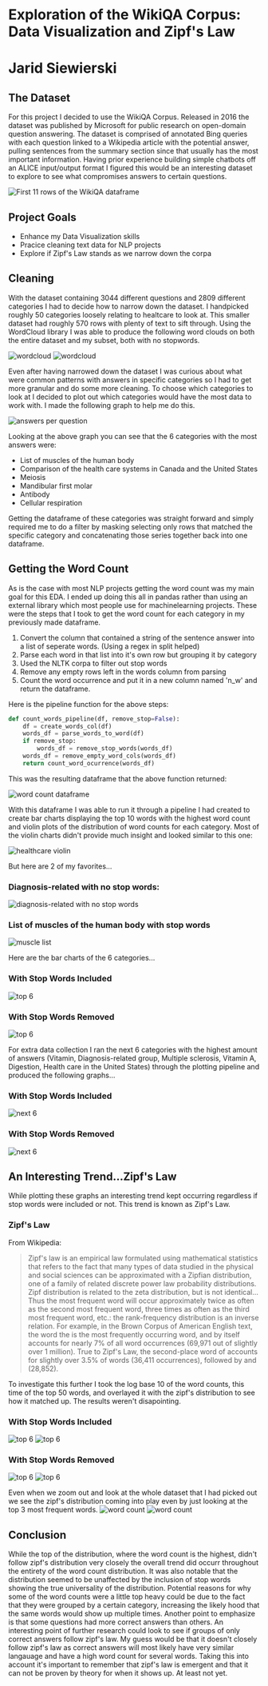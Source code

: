 # Exploration of the WikiQA Corpus: Data Visualization and Zipf's Law

# Jarid Siewierski

## The Dataset
For this project I decided to use the WikiQA Corpus. Released in 2016 the dataset was published by Microsoft for public research on open-domain question answering. The dataset is comprised of annotated Bing queries with each question linked to a Wikipedia article with the potential answer, pulling sentences from the summary section since that usually has the most important information. Having prior experience building simple chatbots off an ALICE input/output format I figured this would be an interesting dataset to explore to see what compromises answers to certain questions.

![First 11 rows of the WikiQA dataframe](images/wikiQA.png)

## Project Goals
- Enhance my Data Visualization skills
- Pracice cleaning text data for NLP projects
- Explore if Zipf's Law stands as we narrow down the corpa

## Cleaning 
With the dataset containing 3044 different questions and 2809 different categories I had to decide how to narrow down the dataset. I handpicked roughly 50 categories loosely relating to healtcare to look at. This smaller dataset had roughly 570 rows with plenty of text to sift through. Using the WordCloud library I was able to produce the following word clouds on both the entire dataset and my subset, both with no stopwords.

![wordcloud](graphs/all_doc_sentences.png) 
![wordcloud](graphs/healthcareAs_wc.png)

Even after having narrowed down the dataset I was curious about what were common patterns with answers in specific categories so I had to get more granular and do some more cleaning. To choose which categories to look at I decided to plot out which categories would have the most data to work with. I made the following graph to help me do this.

![answers per question](graphs/answers_per_question.png)

Looking at the above graph you can see that the 6 categories with the most answers were:
- List of muscles of the human body
- Comparison of the health care systems in Canada and the United States
- Meiosis
- Mandibular first molar
- Antibody
- Cellular respiration

Getting the dataframe of these categories was straight forward and simply required me to do a filter by masking selecting only rows that matched the specific category and concatenating those series together back into one dataframe.

## Getting the Word Count
As is the case with most NLP projects getting the word count was my main goal for this EDA. I ended up doing this all in pandas rather than using an external library which most people use for machinelearning projects. These were the steps that I took to get the word count for each category in my previously made dataframe.
1. Convert the column that contained a string of the sentence answer into a list of seperate words. (Using a regex in split helped)
2. Parse each word in that list into it's own row but grouping it by category
3. Used the NLTK corpa to filter out stop words
4. Remove any empty rows left in the words column from parsing
5. Count the word occurrence and put it in a new column named 'n_w' and return the dataframe.

Here is the pipeline function for the above steps:
```python
def count_words_pipeline(df, remove_stop=False):
    df = create_words_col(df)
    words_df = parse_words_to_word(df)
    if remove_stop:
        words_df = remove_stop_words(words_df)
    words_df = remove_empty_word_cols(words_df)
    return count_word_ocurrence(words_df)
```
This was the resulting dataframe that the above function returned:

![word count dataframe](images/word_count_dataframe.png)

With this dataframe I was able to run it through a pipeline I had created to create bar charts displaying the top 10 words with the highest word count and violin plots of the distribution of word counts for each category.
Most of the violin charts didn't provide much insight and looked similar to this one:

![healthcare violin](graphs/healthcare_violin.png) 

But here are 2 of my favorites...

### Diagnosis-related with no stop words:

![diagnosis-related with no stop words](graphs/Diagnosis-related_group_violin_no_stop.png)

### List of muscles of the human body with stop words

![muscle list](graphs/List_of_muscles_of_the_human_body_violin.png)

Here are the bar charts of the 6 categories...

### With Stop Words Included

![top 6](graphs/collaged_topn.png)

### With Stop Words Removed

![top 6](graphs/collaged_topn_no_stopwords.png)

For extra data collection I ran the next 6 categories with the highest amount of answers (Vitamin, Diagnosis-related group, Multiple sclerosis, Vitamin A, Digestion, Health care in the United States) through the plotting pipeline and produced the following graphs...

### With Stop Words Included

![next 6](graphs/collaged_nextn.png)

### With Stop Words Removed

![next 6](graphs/collaged_nextn_no_stopwords.png)

## An Interesting Trend...Zipf's Law
While plotting these graphs an interesting trend kept occurring regardless if stop words were included or not. This trend is known as Zipf's Law.

### Zipf's Law
From Wikipedia:
> Zipf's law is an empirical law formulated using mathematical statistics that refers to the fact that many types of data studied in the physical and social sciences can be approximated with a Zipfian distribution, one of a family of related discrete power law probability distributions. Zipf distribution is related to the zeta distribution, but is not identical... Thus the most frequent word will occur approximately twice as often as the second most frequent word, three times as often as the third most frequent word, etc.: the rank-frequency distribution is an inverse relation. For example, in the Brown Corpus of American English text, the word the is the most frequently occurring word, and by itself accounts for nearly 7% of all word occurrences (69,971 out of slightly over 1 million). True to Zipf's Law, the second-place word of accounts for slightly over 3.5% of words (36,411 occurrences), followed by and (28,852).


To investigate this further I took the log base 10 of the word counts, this time of the top 50 words, and overlayed it with the zipf's distribution to see how it matched up. The results weren't disapointing. 

### With Stop Words Included

![top 6](graphs/collaged_zipf.png)
![top 6](graphs/next6_zipf.png)

### With Stop Words Removed

![top 6](graphs/collaged_zipf_no_stopwords.png)
![top 6](graphs/next6_zipf_no_stopwords.png)

Even when we zoom out and look at the whole dataset that I had picked out we see the zipf's distribution coming into play even by just looking at the top 3 most frequent words.
![word count](graphs/wordcount_with_stopwords.png)
![word count](graphs/wordcount_no_stopwords.png)

## Conclusion

While the top of the distribution, where the word count is the highest, didn't follow zipf's distribution very closely the overall trend did occurr throughout the entirety of the word count distribution. It was also notable that the distribution seemed to be unaffected by the inclusion of stop words showing the true universality of the distribution. Potential reasons for why some of the word counts were a little top heavy could be due to the fact that they were grouped by a certain category, increasing the likely hood that the same words would show up multiple times. Another point to emphasize is that some questions had more correct answers than others. An interesting point of further research could look to see if groups of only correct answers follow zipf's law. My guess would be that it doesn't closely follow zipf's law as correct answers will most likely have very similar langauage and have a high word count for several words. Taking this into account it's important to remember that zipf's law is emergent and that it can not be proven by theory for when it shows up. At least not yet.